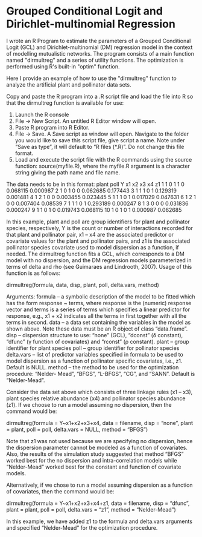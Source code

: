 # Grouped Conditional Logit and Dirichlet-multinomial Regression 
I wrote an R Program to estimate the parameters of a Grouped Conditional Logit (GCL) and Dirichlet-multinomial (DM) regression model in the context of modelling mutualistic networks.
The program consists of a main function named "dirmultreg" and a series of utility functions.  The optimization is performed using R's built-in "optim" function.

Here I provide an example of how to use the "dirmultreg" function to analyze the artificial plant and pollinator data sets.  

Copy and paste the R program into a .R script file and load the file into R so that the dirmultreg function is available for use:
1.  Launch the R console
2. File -> New Script.  An untitled R Editor window will open.
3. Paste R program into R Editor.
4. File -> Save.  A Save script as window will open.  Navigate to the folder you would like to save this script file, give script a name.  Note under “Save as type”, it will default to “R files (*.R)”.  Do not change this file format.
5. Load and execute the script file with the R commands using the source function:
source(myfile.R), where the myfile.R argument is a character string giving the path name and file name.  

The data needs to be in this format:
plant	poll	Y	x1	x2	x3	x4	z1
1	1	0	1	1	0	0.068115	0.000987
2	1	0	1	0	0	0.062685	0.177443
3	1	1	1	0	1	0.129319	0.001481
4	1	2	1	0	0	0.003455	0.023445
5	1	1	1	0	1	0.017029	0.047631
6	1	2	1	0	0	0.007404	0.08539
7	1	1	1	0	1	0.293189	0.000247
8	1	3	0	0	0	0.031836	0.000247
9	1	1	0	1	0	0.019743	0.068115
10	1	0	1	0	1	0.000987	0.062685

In this example, plant and poll are group identifiers for plant and pollinator species, respectively, Y is the count or number of interactions recorded for that plant and pollinator pair, x1 – x4 are the associated predictor or covariate values for the plant and pollinator pairs, and z1 is the associated pollinator species covariate used to model dispersion as a function, if needed.
The dirmultreg function fits a GCL, which corresponds to a DM model with no dispersion, and the DM regression models parameterized in terms of delta and rho (see Guimaraes and Lindrooth, 2007).  Usage of this function is as follows:

dirmultreg(formula, data, disp, plant, poll, delta.vars, method)

Arguments:
formula – a symbolic description of the model to be fitted which has the form response ~ terms,  where response is the (numeric) response vector and terms is a series of terms which specifies a linear predictor for response, e.g., x1 + x2 indicates all the terms in first together with all the terms in second.
data – a data set containing the variables in the model as shown above.  Note these data must be an R object of class “data.frame”.
disp – dispersion structure to use:  “none” (GCL), “dconst” (δ constant), “dfunc” (γ function of covariates) and “rconst” (ρ constant).
plant – group identifier for plant species
poll – group identifier for pollinator species
delta.vars – list of predictor variables specified in formula to be used to model dispersion as a function of pollinator specific covariates, i.e., z1.  Default is NULL.
method – the method to be used for the optimization procedure: “Nelder- Mead”, “BFGS”, “L-BFGS”, “CG”, and “SANN”.  Default is “Nelder-Mead”.

Consider the data set above which consists of three linkage rules (x1 – x3), plant species relative abundance (x4) and pollinator species abundance (z1).  If we choose to run a model assuming no dispersion, then the command would be:

dirmultreg(formula = Y~x1+x2+x3+x4, data = filename, disp = “none”, plant = plant, poll = poll, delta.vars = NULL, method = “BFGS”)

Note that z1 was not used because we are specifying no dispersion, hence the dispersion parameter cannot be modeled as a function of covariates.  Also, the results of the simulation study suggested that method “BFGS” worked best for the no dispersion and intra-correlation models while “Nelder-Mead” worked best for the constant and function of covariate models.

Alternatively, if we chose to run a model assuming dispersion as a function of covariates, then the command would be:
 
dirmultreg(formula = Y~x1+x2+x3+x4+z1, data = filename, disp = “dfunc”, plant = plant, poll = poll, delta.vars = “z1”, method = “Nelder-Mead”)

In this example, we have added z1 to the formula and delta.vars arguments and specified “Nelder-Mead” for the optimization procedure.  

